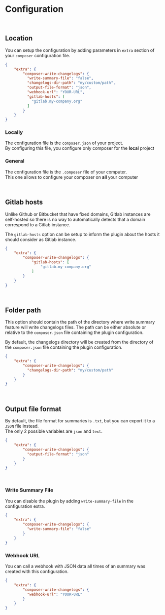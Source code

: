 Configuration
===============

<br/>

## Location
You can setup the configuration by adding parameters in `extra` section of your `composer` configuration file.
```json
{
    "extra": {
        "composer-write-changelogs": {
          "write-summary-file": "false",
          "changelogs-dir-path": "my/custom/path",
          "output-file-format": "json",
          "webhook-url": "YOUR-URL",
          "gitlab-hosts": [
            "gitlab.my-company.org"
          ]
        }
    }
}
```

### Locally
The configuration file is the `composer.json` of your project.<br/>
By configuring this file, you configure only composer for the __local__ project

### General
The configuration file is the `.composer` file of your computer.<br/>
This one allows to configure your composer on __all__ your computer

<br/>

## Gitlab hosts
Unlike Github or Bitbucket that have fixed domains, Gitlab instances are
self-hosted so there is no way to automatically detects that a domain
correspond to a Gitlab instance.

The `gitlab-hosts` option can be setup to inform the plugin about the hosts it
should consider as Gitlab instance.

```json
{
    "extra": {
        "composer-write-changelogs": {
            "gitlab-hosts": [
                "gitlab.my-company.org"
            ]
        }
    }
}
```

<br/>

## Folder path
This option should contain the path of the directory where write summary feature will write changelogs files.
The path can be either absolute or relative to the `composer.json` file containing the plugin
configuration.

By default, the changelogs directory will be created from the directory of the `composer.json` file containing the plugin
configuration.

```json
{
    "extra": {
        "composer-write-changelogs": {
          "changelogs-dir-path": "my/custom/path"
        }
    }
}
```

<br/>

## Output file format
By default, the file format for summaries is `.txt`, but you can export it to a `JSON` file instead.<br/>
The only 2 possible variables are `json` and `text`.

```json
{
    "extra": {
        "composer-write-changelogs": {
          "output-file-format": "json"
        }
    }
}
```

<br/>

### Write Summary File
You can disable the plugin by adding `write-summary-file` in the configuration extra.<br/>
```json
{
    "extra": {
        "composer-write-changelogs": {
          "write-summary-file": "false"
        }
    }
}
```

### Webhook URL
You can call a webhook with JSON data all times of an summary was created with this configuration.<br/>
```json
{
    "extra": {
        "composer-write-changelogs": {
          "webhook-url": "YOUR-URL"
        }
    }
}
```